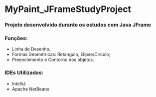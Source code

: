 <h1>MyPaint_JFrameStudyProject</h1>
<h3>Projeto desenvolvido durante os estudos com Java JFrame</h3>
<h3>Funções:</h3>
<ul>
  <li>Linha de Desenho;</li>
  <li>Formas Geométricas: Retangulo, Elipse/Circulo;</li>
  <li>Preenchimento e Contorno dos objetos.</li>
</ul>
<h3>IDEs Utilizadas:</h3>
<ul>
  <li>IntelliJ</li>
  <li>Apache NetBeans</li>
</ul>
